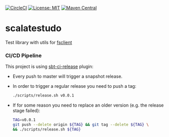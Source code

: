[![CircleCI](https://circleci.com/gh/bartholomews/scalatestudo/tree/master.svg?style=svg)](https://circleci.com/gh/bartholomews/scalatestudo/tree/master)
[![License: MIT](https://img.shields.io/badge/License-MIT-maroon.svg)](https://opensource.org/licenses/MIT)
[![Maven Central](https://maven-badges.herokuapp.com/maven-central/io.bartholomews/scalatestudo_2.13/badge.svg)](https://maven-badges.herokuapp.com/maven-central/io.bartholomews/scalatestudo_2.13)

# scalatestudo
Test library with utils for [fsclient](https://github.com/bartholomews/fsclient)

### CI/CD Pipeline

This project is using [sbt-ci-release](https://github.com/olafurpg/sbt-ci-release) plugin:
 - Every push to master will trigger a snapshot release.  
 - In order to trigger a regular release you need to push a tag:
 
    ```bash
    ./scripts/release.sh v0.0.1
    ```
 
 - If for some reason you need to replace an older version (e.g. the release stage failed):
 
    ```bash
    TAG=v0.0.1
    git push --delete origin ${TAG} && git tag --delete ${TAG} \
    && ./scripts/release.sh ${TAG}
    ```